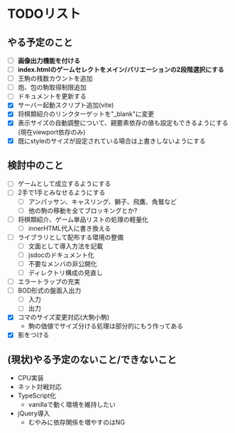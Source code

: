 # TODOリスト
## やる予定のこと
* [ ] **画像出力機能を付ける**
* [ ] **index.htmlのゲームセレクトをメイン/バリエーションの2段階選択にする**
* [ ] 王駒の残数カウントを追加
* [ ] 炮、包の駒取得制限追加
* [ ] ドキュメントを更新する
* [x] サーバー起動スクリプト追加(vite)
* [x] 将棋類紹介のリンクターゲットを"_blank"に変更
* [x] 表示サイズの自動調整について、親要素依存の値も設定もできるようにする(現在viewport依存のみ)
* [x] 既にstyleのサイズが設定されている場合は上書きしないようにする

## 検討中のこと
* [ ] ゲームとして成立するようにする
* [ ] 2手で1手とみなせるようにする
  * [ ] アンパッサン、キャスリング、獅子、飛鷹、角鷲など
  * [ ] 他の駒の移動を全てブロッキングとか?
* [ ] 将棋類紹介、ゲーム単品リストの処理の軽量化
  * [ ] innerHTML代入に書き換える
* [ ] ライブラリとして配布する環境の整備
  * [ ] 文面として導入方法を記載
  * [ ] jsdocのドキュメント化
  * [ ] 不要なメンバの非公開化
  * [ ] ディレクトリ構成の見直し
* [ ] エラートラップの充実
* [ ] BOD形式の盤面入出力
  * [ ] 入力
  * [ ] 出力
* [x] コマのサイズ変更対応(大駒小駒)
  * 駒の価値でサイズ分ける処理は部分的にもう作ってある
* [x] 影をつける

## (現状)やる予定のないこと/できないこと
* CPU実装
* ネット対戦対応
* TypeScript化
  * vanillaで動く環境を維持したい
* jQuery導入
  * むやみに依存関係を増やすのはNG
